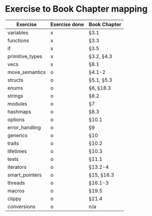 # Exercise to Book Chapter mapping

| Exercise               | Exercise done        | Book Chapter        |
| ---------------------- | -------------------  | -------------------- |
| variables              | x                    | §3.1                |
| functions              | x                    | §3.3                |
| if                     | x                    | §3.5                |
| primitive_types        | x                    | §3.2, §4.3          |
| vecs                   | x                    | §8.1                |
| move_semantics         | o                    | §4.1-2              |
| structs                | o                    | §5.1, §5.3          |
| enums                  | o                    | §6, §18.3           |
| strings                | o                    | §8.2                |
| modules                | o                    | §7                  |
| hashmaps               | o                    | §8.3                |
| options                | o                    | §10.1               |
| error_handling         | o                    | §9                  |
| generics               | o                    | §10                 |
| traits                 | o                    | §10.2               |
| lifetimes              | o                    | §10.3               |
| tests                  | o                    | §11.1               |
| iterators              | o                    | §13.2-4             |
| smart_pointers         | o                    | §15, §16.3          |
| threads                | o                    | §16.1-3             |
| macros                 | o                    | §19.5               |
| clippy                 | o                    | §21.4               |
| conversions            | o                    | n/a                 |
